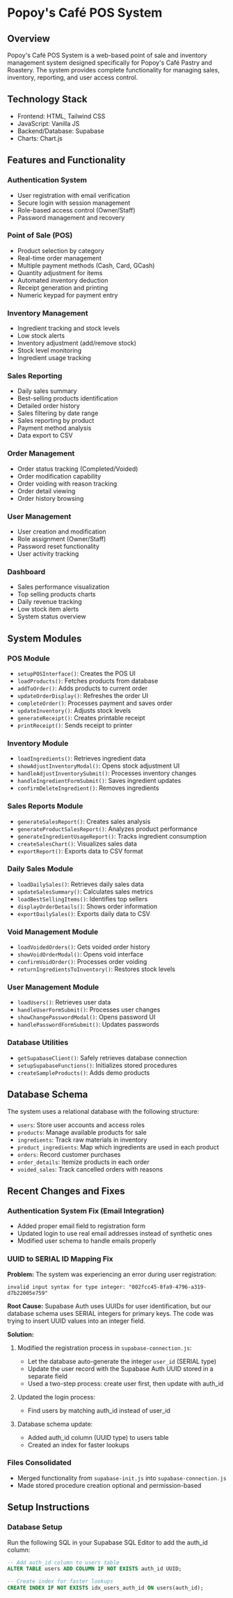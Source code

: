# Popoy's Café POS System

## Overview
Popoy's Café POS System is a web-based point of sale and inventory management system designed specifically for Popoy's Café Pastry and Roastery. The system provides complete functionality for managing sales, inventory, reporting, and user access control.

## Technology Stack
- Frontend: HTML, Tailwind CSS
- JavaScript: Vanilla JS
- Backend/Database: Supabase
- Charts: Chart.js

## Features and Functionality

### Authentication System
- User registration with email verification
- Secure login with session management
- Role-based access control (Owner/Staff)
- Password management and recovery

### Point of Sale (POS)
- Product selection by category
- Real-time order management
- Multiple payment methods (Cash, Card, GCash)
- Quantity adjustment for items
- Automated inventory deduction
- Receipt generation and printing
- Numeric keypad for payment entry

### Inventory Management
- Ingredient tracking and stock levels
- Low stock alerts
- Inventory adjustment (add/remove stock)
- Stock level monitoring
- Ingredient usage tracking

### Sales Reporting
- Daily sales summary
- Best-selling products identification
- Detailed order history
- Sales filtering by date range
- Sales reporting by product
- Payment method analysis
- Data export to CSV

### Order Management
- Order status tracking (Completed/Voided)
- Order modification capability
- Order voiding with reason tracking
- Order detail viewing
- Order history browsing

### User Management
- User creation and modification
- Role assignment (Owner/Staff)
- Password reset functionality
- User activity tracking

### Dashboard
- Sales performance visualization
- Top selling products charts
- Daily revenue tracking
- Low stock item alerts
- System status overview

## System Modules

### POS Module
- `setupPOSInterface()`: Creates the POS UI
- `loadProducts()`: Fetches products from database
- `addToOrder()`: Adds products to current order
- `updateOrderDisplay()`: Refreshes the order UI
- `completeOrder()`: Processes payment and saves order
- `updateInventory()`: Adjusts stock levels
- `generateReceipt()`: Creates printable receipt
- `printReceipt()`: Sends receipt to printer

### Inventory Module
- `loadIngredients()`: Retrieves ingredient data
- `showAdjustInventoryModal()`: Opens stock adjustment UI
- `handleAdjustInventorySubmit()`: Processes inventory changes
- `handleIngredientFormSubmit()`: Saves ingredient updates
- `confirmDeleteIngredient()`: Removes ingredients

### Sales Reports Module
- `generateSalesReport()`: Creates sales analysis
- `generateProductSalesReport()`: Analyzes product performance
- `generateIngredientUsageReport()`: Tracks ingredient consumption
- `createSalesChart()`: Visualizes sales data
- `exportReport()`: Exports data to CSV format

### Daily Sales Module
- `loadDailySales()`: Retrieves daily sales data
- `updateSalesSummary()`: Calculates sales metrics
- `loadBestSellingItems()`: Identifies top sellers
- `displayOrderDetails()`: Shows order information
- `exportDailySales()`: Exports daily data to CSV

### Void Management Module
- `loadVoidedOrders()`: Gets voided order history
- `showVoidOrderModal()`: Opens void interface
- `confirmVoidOrder()`: Processes order voiding
- `returnIngredientsToInventory()`: Restores stock levels

### User Management Module
- `loadUsers()`: Retrieves user data
- `handleUserFormSubmit()`: Processes user changes
- `showChangePasswordModal()`: Opens password UI
- `handlePasswordFormSubmit()`: Updates passwords

### Database Utilities
- `getSupabaseClient()`: Safely retrieves database connection
- `setupSupabaseFunctions()`: Initializes stored procedures
- `createSampleProducts()`: Adds demo products

## Database Schema
The system uses a relational database with the following structure:
- `users`: Store user accounts and access roles
- `products`: Manage available products for sale
- `ingredients`: Track raw materials in inventory
- `product_ingredients`: Map which ingredients are used in each product
- `orders`: Record customer purchases
- `order_details`: Itemize products in each order
- `voided_sales`: Track cancelled orders with reasons

## Recent Changes and Fixes

### Authentication System Fix (Email Integration)
- Added proper email field to registration form
- Updated login to use real email addresses instead of synthetic ones
- Modified user schema to handle emails properly

### UUID to SERIAL ID Mapping Fix
**Problem:** The system was experiencing an error during user registration:
```
invalid input syntax for type integer: "002fcc45-8fa9-4796-a319-d7b22005e759"
```

**Root Cause:** Supabase Auth uses UUIDs for user identification, but our database schema uses SERIAL integers for primary keys. The code was trying to insert UUID values into an integer field.

**Solution:**
1. Modified the registration process in `supabase-connection.js`:
   - Let the database auto-generate the integer `user_id` (SERIAL type)
   - Update the user record with the Supabase Auth UUID stored in a separate field 
   - Used a two-step process: create user first, then update with auth_id

2. Updated the login process:
   - Find users by matching auth_id instead of user_id

3. Database schema update:
   - Added auth_id column (UUID type) to users table
   - Created an index for faster lookups

### Files Consolidated
- Merged functionality from `supabase-init.js` into `supabase-connection.js`
- Made stored procedure creation optional and permission-based

## Setup Instructions

### Database Setup
Run the following SQL in your Supabase SQL Editor to add the auth_id column:

```sql
-- Add auth_id column to users table
ALTER TABLE users ADD COLUMN IF NOT EXISTS auth_id UUID;

-- Create index for faster lookups
CREATE INDEX IF NOT EXISTS idx_users_auth_id ON users(auth_id);
```

